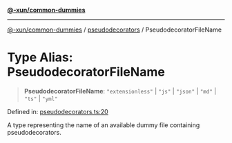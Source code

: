 [**@-xun/common-dummies**](../../README.md)

***

[@-xun/common-dummies](../../README.md) / [pseudodecorators](../README.md) / PseudodecoratorFileName

# Type Alias: PseudodecoratorFileName

> **PseudodecoratorFileName**: `"extensionless"` \| `"js"` \| `"json"` \| `"md"` \| `"ts"` \| `"yml"`

Defined in: [pseudodecorators.ts:20](https://github.com/Xunnamius/test-utils/blob/fb7ffeb540b6329cd58507a70130e011f552c63c/packages/common-dummies/src/pseudodecorators.ts#L20)

A type representing the name of an available dummy file containing
pseudodecorators.
